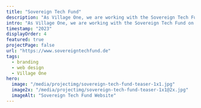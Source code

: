 ```yaml
---
title: "Sovereign Tech Fund"
description: "As Village One, we are working with the Sovereign Tech Fund on their brand and website, to strengthen Open Source software infrastructure."
intro: "As Village One, we are working with the Sovereign Tech Fund on their brand and website, to strengthen Open Source software infrastructure."
timestamp: "2023"
displayOrder: 4
featured: true
projectPage: false
url: "https://www.sovereigntechfund.de"
tags:
  - branding
  - web design
  - Village One
hero:
  image: "/media/projectimg/sovereign-tech-fund-teaser-1x1.jpg"
  image2x: "/media/projectimg/sovereign-tech-fund-teaser-1x1@2x.jpg"
  imageAlt: "Sovereign Tech Fund Website"
---
```

